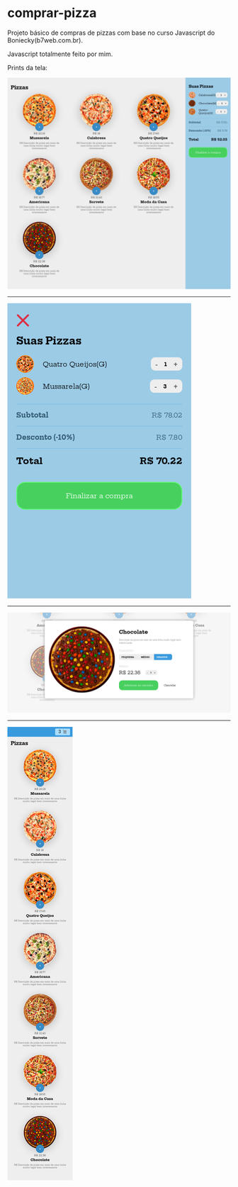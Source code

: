 # comprar-pizza
Projeto básico de compras de pizzas com base no curso Javascript do Boniecky(b7web.com.br).

Javascript totalmente feito por mim.

Prints da tela:

<img src="images/Screenshot_2020-06-05 Curso de JavaScript.png">
<hr>
<img src="images/Screenshot_2020-06-05 Curso de JavaScript(2).png">
<hr>
<img src="images/Screenshot_2020-06-05 Curso de JavaScript(3).png">
<hr>
<img src="images/Screenshot_2020-06-05 Curso de JavaScript(1).png">
